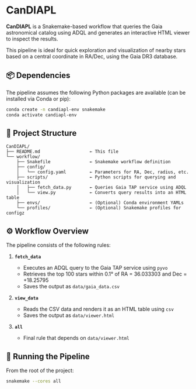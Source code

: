 # CanDIAPL

**CanDIAPL** is a Snakemake-based workflow that queries the Gaia astronomical catalog using ADQL and generates an interactive HTML viewer to inspect the results.

This pipeline is ideal for quick exploration and visualization of nearby stars based on a central coordinate in RA/Dec, using the Gaia DR3 database.


## 📦 Dependencies

The pipeline assumes the following Python packages are available (can be installed via Conda or pip):

```bash
conda create -n candiapl-env snakemake
conda activate candiapl-env
```

## 📁 Project Structure

```
CanDIAPL/
├── README.md                   ← This file
└── workflow/
    ├── Snakefile               ← Snakemake workflow definition
    ├── config/
    │   └── config.yaml         ← Parameters for RA, Dec, radius, etc.
    ├── scripts/                ← Python scripts for querying and visualization
    │   ├── fetch_data.py       ← Queries Gaia TAP service using ADQL
    │   └── view.py             ← Converts query results into an HTML table
    ├── envs/                   ← (Optional) Conda environment YAMLs
    └── profiles/               ← (Optional) Snakemake profiles for configz
```


## ⚙️ Workflow Overview

The pipeline consists of the following rules:

1. **`fetch_data`**  
   - Executes an ADQL query to the Gaia TAP service using `pyvo`
   - Retrieves the top 100 stars within 0.1° of RA = 36.033303 and Dec = +18.25795
   - Saves the output as `data/gaia_data.csv`

2. **`view_data`**  
   - Reads the CSV data and renders it as an HTML table using `csv`
   - Saves the output as `data/viewer.html`

3. **`all`**  
   - Final rule that depends on `data/viewer.html`


## 🚀 Running the Pipeline

From the root of the project:

```bash
snakemake --cores all
```
